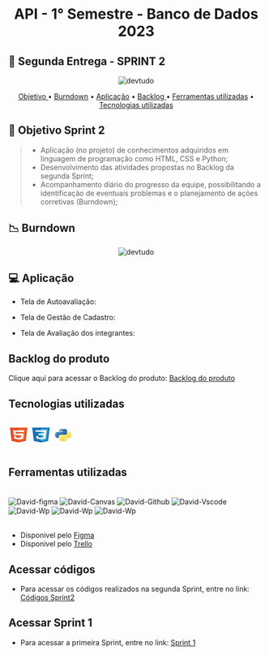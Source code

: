 
# <p align = "center" > API - 1° Semestre - Banco de Dados 2023 </p>

## :bookmark: Segunda Entrega - SPRINT 2 
  
 <p align="center"><img src="https://user-images.githubusercontent.com/97489478/233746669-41edb3cf-f9d8-4174-b0c8-351f0545eb13.png" alt="devtudo" style="width:800px;height:350px;"></p>
 
 
 <p align="center">
  <a href ="#dart-objetivo-sprint-2"> Objetivo </a>  •
  <a href="#chart_with_downwards_trend-burndown">Burndown</a> •
  <a href="#computer-aplicação">Aplicação</a> • 
  <a href ="#backlog-do-produto"> Backlog </a>  •
  <a href="#ferramentas-utilizadas">Ferramentas utilizadas</a> •
  <a href="#tecnologias-utilizadas">Tecnologias utilizadas</a>
  
</p>
  


## :dart: Objetivo Sprint 2

> - Aplicação (no projeto) de conhecimentos adquiridos em linguagem de programação como HTML, CSS e Python;
> - Desenvolvimento das atividades propostas no Backlog da segunda Sprint;
> - Acompanhamento diário do progresso da equipe, possibilitando a identificação de eventuais problemas e o planejamento de ações corretivas (Burndown);


## :chart_with_downwards_trend: Burndown
 
   <p align="center"><img src="https://user-images.githubusercontent.com/97489478/233753958-4a28c2e6-43b7-40f0-b67a-c758c3ebac86.png" alt="devtudo" style="width:700px;height:400px;"></p>

## :computer: Aplicação

+ Tela de Autoavaliação: 

<!-- inserir aqui o gif da tela funcionando -->

+ Tela de Gestão de Cadastro:

<!-- inserir aqui o gif da tela funcionando -->

+ Tela de Avaliação dos integrantes:

<!-- inserir aqui o gif da tela funcionando -->
 
 
## Backlog do produto
Clique aqui para acessar o Backlog do produto: [Backlog do produto](https://user-images.githubusercontent.com/111469327/229358855-c92a5b93-2133-473f-b937-2b185bf73f6c.png)

## Tecnologias utilizadas

<div style="display: inline_block"><br>
  <img align="center" alt="David-HTML" height="30" width="40" src="https://raw.githubusercontent.com/devicons/devicon/master/icons/html5/html5-original.svg">
  <img align="center" alt="David-CSS" height="30" width="40" src="https://raw.githubusercontent.com/devicons/devicon/master/icons/css3/css3-original.svg">
  <img align="center" alt="David-Python" height="30" width="40" src="https://raw.githubusercontent.com/devicons/devicon/master/icons/python/python-original.svg">
  
 <div style="display: inline_block"><br>
   
## Ferramentas utilizadas

<div style="display: inline_block"><br>
 
  <img align="center" alt="David-figma" height="30" width="40" src="https://cdn.jsdelivr.net/gh/devicons/devicon/icons/figma/figma-original.svg" />
  <img align="center" alt="David-Canvas" height="30" width="40" src="https://cdn.jsdelivr.net/gh/devicons/devicon/icons/canva/canva-original.svg" />
  <img align="center" alt="David-Github" height="40" width="40" src="https://pngimg.com/uploads/github/github_PNG51.png" />
  <img align="center" alt="David-Vscode" height="30" width="40" src="https://cdn.jsdelivr.net/gh/devicons/devicon/icons/vscode/vscode-original.svg" />
  <img align="center" alt="David-Wp" height="30" width="40" src="https://cdn.jsdelivr.net/gh/devicons/devicon/icons/wordpress/wordpress-original.svg" />  
  <img align="center" alt="David-Wp" height="40" width="40" src="https://logodownload.org/wp-content/uploads/2017/11/discord-logo-1-1-2048x2048.png" />
  <img align="center" alt="David-Wp" height="30" width="40" src="https://logos-world.net/wp-content/uploads/2021/02/Trello-Emblem.png" />
  <div style="display: inline_block"><br>
     
  + Disponivel pelo [Figma](https://www.figma.com/file/86VvL8DaM6IR9RH06jVobp/PBLTeX-Projeto?node-id=0%3A1&t=Av9utODXTrCT0tAK-1)
  + Disponivel pelo [Trello](https://trello.com/b/CHEOxSyG/avalia%C3%A7%C3%A3o-360)

    
  ## Acessar códigos
     
   + Para acessar os códigos realizados na segunda Sprint, entre no link: [Códigos Sprint2](https://github.com/DevTudoFatec/Avaliacao360/tree/Sprint_2/App)
    
  ## Acessar Sprint 1
  
  + Para acessar a primeira Sprint, entre no link: [Sprint 1](https://github.com/DevTudoFatec/Avaliacao360/tree/Sprint_1)
    

